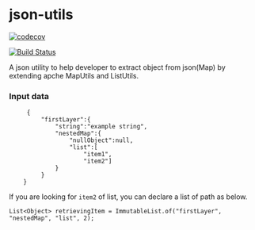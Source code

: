 # json-utils
[![codecov](https://codecov.io/gh/kliangh/json-utils/branch/develop/graph/badge.svg)](https://codecov.io/gh/kliangh/json-utils)

[![Build Status](https://travis-ci.org/kliangh/json-utils.svg?branch=master)](https://travis-ci.org/kliangh/json-utils)

A json utility to help developer to extract object from json(Map) by extending apche MapUtils and ListUtils.

### Input data
```
     {
         "firstLayer":{
             "string":"example string",
             "nestedMap":{
                 "nullObject":null,
                 "list":[
                     "item1",
                     "item2"]
             }
         }
    }
```

If you are looking for `item2` of list, you can declare a list of path as below.
```
List<Object> retrievingItem = ImmutableList.of("firstLayer", "nestedMap", "list", 2);
```